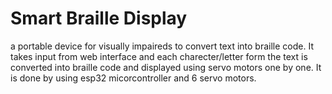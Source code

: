 # Smart Braille Display
 a portable device for visually impaireds to convert text into braille code. It takes input from web interface and each charecter/letter form the text is converted into braille code and displayed using servo motors one by one. It is done by using esp32 micorcontroller and 6 servo motors.
